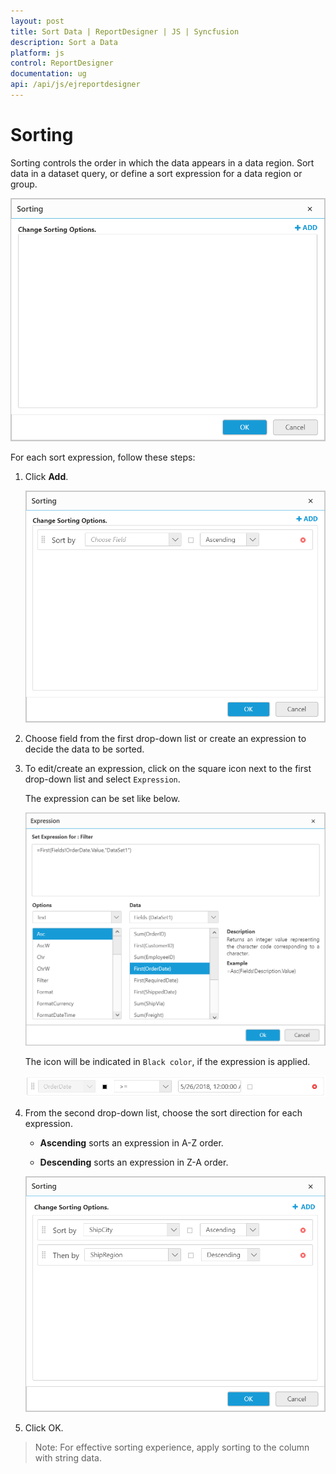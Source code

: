 ```yaml
---
layout: post
title: Sort Data | ReportDesigner | JS | Syncfusion
description: Sort a Data
platform: js
control: ReportDesigner
documentation: ug
api: /api/js/ejreportdesigner
---
```


# Sorting

Sorting controls the order in which the data appears in a data region. Sort data in a dataset query, or define a sort expression for a data region or group. 

![](Sort-Data-Images/Sort-Dialog.png)

For each sort expression, follow these steps:

1. Click **Add**.

   ![](Sort-Data-Images/Sort-Add.png)

2. Choose field from the first drop-down list or create an expression to decide the data to be sorted.

3. To edit/create an expression, click on the square icon next to the first drop-down list and select `Expression`. 

   The expression can be set like below.

   ![](Filter-Data-Images/Expression-Dialog.png)

   The icon will be indicated in `Black color`, if the expression is applied.

   ![](Filter-Data-Images/Expression-Black.png)

4. From the second drop-down list, choose the sort direction for each expression. 
   
   * **Ascending** sorts an expression in A-Z order. 

   * **Descending** sorts an expression in Z-A order.

   ![](Sort-Data-Images/Sort-Add-Field.png)

5. Click OK.

> Note: For effective sorting experience, apply sorting to the column with string data.
